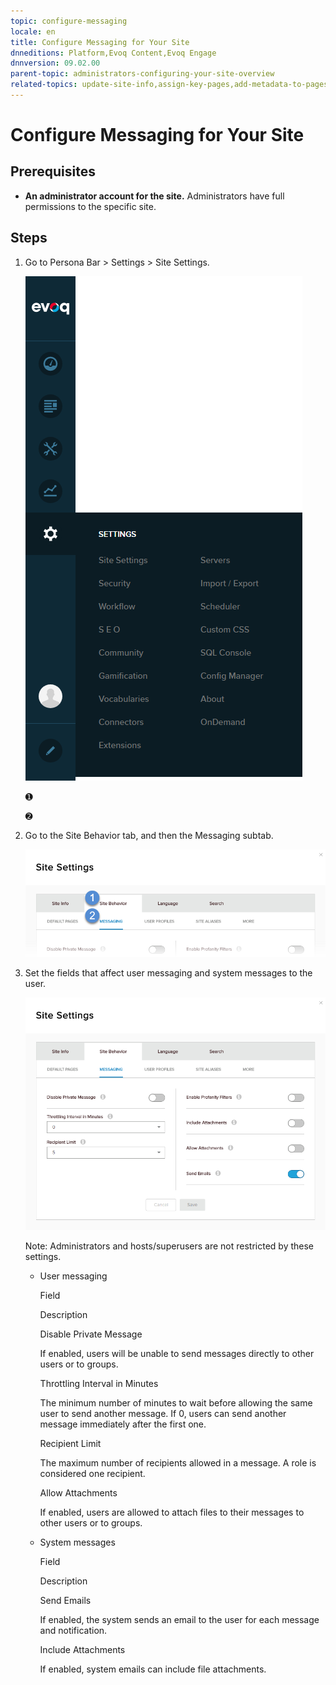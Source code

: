 ```yaml
---
topic: configure-messaging
locale: en
title: Configure Messaging for Your Site
dnneditions: Platform,Evoq Content,Evoq Engage
dnnversion: 09.02.00
parent-topic: administrators-configuring-your-site-overview
related-topics: update-site-info,assign-key-pages,add-metadata-to-pages,access-web-config,configure-check-for-new-version,participate-in-improvement-program,configure-html-editor,page-file-versioning,administrators-extensions-overview,administrators-connectors-overview,administrators-workflows-overview,administrators-search-overview,administrators-vocabularies-overview
---
```


# Configure Messaging for Your Site

## Prerequisites

*   **An administrator account for the site.** Administrators have full permissions to the specific site.

## Steps

1.  Go to Persona Bar \> Settings \> Site Settings.
    
    ![Persona Bar > Settings > Site Settings](img/scr-pbar-host-Settings-E91.png)
    
    ➊
    
    ➋
    
2.  Go to the Site Behavior tab, and then the Messaging subtab.
    
    ![Site Behavior > Messaging](img/scr-pbtabs-host-Settings-SiteSettings-SiteBehavior-Messaging-E90.png)
    
3.  Set the fields that affect user messaging and system messages to the user.
    
      
    
    ![Site Settings > Site Behavior > Messaging](img/scr-SiteSettings-SiteBehavior-Messaging-E90.png)
    
      
    
    Note: Administrators and hosts/superusers are not restricted by these settings.
    
    *   User messaging
        
        Field
        
        Description
        
        Disable Private Message
        
        If enabled, users will be unable to send messages directly to other users or to groups.
        
        Throttling Interval in Minutes
        
        The minimum number of minutes to wait before allowing the same user to send another message. If 0, users can send another message immediately after the first one.
        
        Recipient Limit
        
        The maximum number of recipients allowed in a message. A role is considered one recipient.
        
        Allow Attachments
        
        If enabled, users are allowed to attach files to their messages to other users or to groups.
        
    *   System messages
        
        Field
        
        Description
        
        Send Emails
        
        If enabled, the system sends an email to the user for each message and notification.
        
        Include Attachments
        
        If enabled, system emails can include file attachments.